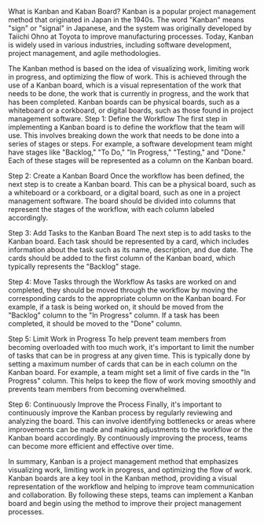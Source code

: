 What is Kanban and Kaban Board?
Kanban is a popular project management method that originated in Japan in the 1940s. The word "Kanban" means "sign" or "signal" in Japanese, and the system was originally developed by Taiichi Ohno at Toyota to improve manufacturing processes. Today, Kanban is widely used in various industries, including software development, project management, and agile methodologies.

The Kanban method is based on the idea of visualizing work, limiting work in progress, and optimizing the flow of work. This is achieved through the use of a Kanban board, which is a visual representation of the work that needs to be done, the work that is currently in progress, and the work that has been completed. Kanban boards can be physical boards, such as a whiteboard or a corkboard, or digital boards, such as those found in project management software.
Step 1: Define the Workflow
The first step in implementing a Kanban board is to define the workflow that the team will use. This involves breaking down the work that needs to be done into a series of stages or steps. For example, a software development team might have stages like "Backlog," "To Do," "In Progress," "Testing," and "Done." Each of these stages will be represented as a column on the Kanban board.

Step 2: Create a Kanban Board
Once the workflow has been defined, the next step is to create a Kanban board. This can be a physical board, such as a whiteboard or a corkboard, or a digital board, such as one in a project management software. The board should be divided into columns that represent the stages of the workflow, with each column labeled accordingly.

Step 3: Add Tasks to the Kanban Board
The next step is to add tasks to the Kanban board. Each task should be represented by a card, which includes information about the task such as its name, description, and due date. The cards should be added to the first column of the Kanban board, which typically represents the "Backlog" stage.

Step 4: Move Tasks through the Workflow
As tasks are worked on and completed, they should be moved through the workflow by moving the corresponding cards to the appropriate column on the Kanban board. For example, if a task is being worked on, it should be moved from the "Backlog" column to the "In Progress" column. If a task has been completed, it should be moved to the "Done" column.

Step 5: Limit Work in Progress
To help prevent team members from becoming overloaded with too much work, it's important to limit the number of tasks that can be in progress at any given time. This is typically done by setting a maximum number of cards that can be in each column on the Kanban board. For example, a team might set a limit of five cards in the "In Progress" column. This helps to keep the flow of work moving smoothly and prevents team members from becoming overwhelmed.

Step 6: Continuously Improve the Process
Finally, it's important to continuously improve the Kanban process by regularly reviewing and analyzing the board. This can involve identifying bottlenecks or areas where improvements can be made and making adjustments to the workflow or the Kanban board accordingly. By continuously improving the process, teams can become more efficient and effective over time.

In summary, Kanban is a project management method that emphasizes visualizing work, limiting work in progress, and optimizing the flow of work. Kanban boards are a key tool in the Kanban method, providing a visual representation of the workflow and helping to improve team communication and collaboration. By following these steps, teams can implement a Kanban board and begin using the method to improve their project management processes.
